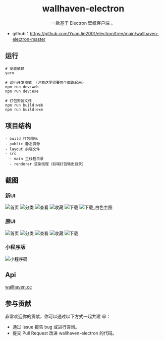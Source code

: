 <h1 align="center">wallhaven-electron</h1>

<div align="center">
一款基于 Electron 壁纸客户端 。
</div>

- github：https://github.com/YuanJie2001/electron/tree/main/wallhaven-electron-master

## 运行
```
# 安装依赖
yarn

# 运行开发模式 （注意这里需要两个都跑起来)
npm run dev:web
npm run dev:exe

# 打包安装文件 
npm run build:web
npm run build:exe

```

## 项目结构
```
- build 打包图标
- public 静态资源
- layout 前端文件
- src
  - main 主线程目录
  - renderer 渲染线程（前端打包输出目录）
```
## 截图
### 新UI
<img src="https://img.lkxin.cn/tu/2022/12/08/6391564849f17.png" alt="首页" />
<img src="https://img.lkxin.cn/tu/2022/12/08/63915648e981f.png" alt="分类" />
<img src="https://img.lkxin.cn/tu/2022/12/08/63915648bddfc.png" alt="查看" />
<img src="https://img.lkxin.cn/tu/2022/12/08/639156494f7df.png" alt="收藏" />
<img src="https://img.lkxin.cn/tu/2022/12/08/63915647af1a6.png" alt="下载" />
<img src="https://img.lkxin.cn/tu/2022/12/08/63915647b5e8e.png" alt="下载_白色主图" />

### 原UI
<img src="https://pan.bilnn.com/api/v3/file/sourcejump/Xm9Gtd/MwMX00DchbCDz3Wb_hv3ew**" alt="首页" />
<img src="https://pan.bilnn.com/api/v3/file/sourcejump/K59mHQ/xWd46Fcu7xNtcDpTQjNmcA**" alt="分类" />
<img src="https://pan.bilnn.com/api/v3/file/sourcejump/Q29QFb/t-QYGpR2JC92tlyrSCAZRQ**" alt="查看" />
<img src="https://pan.bilnn.com/api/v3/file/sourcejump/YdZXiv/kkjnhlZeH2P0XOPHaMgUYA**" alt="收藏" />
<img src="https://pan.bilnn.com/api/v3/file/sourcejump/B3P4U2/o8_yKHJCTDywb0bQ-VJinQ**" alt="下载" />

### 小程序版

<img src="https://img.lkxin.cn/tu/2022/10/18/634e537320ee3.jpg" alt="小程序码" />

## Api
[wallhaven.cc](https://wallhaven.cc/help/api)

## 参与贡献

非常欢迎你的贡献，你可以通过以下方式一起共建 :smiley:：

- 通过 Issue 报告 bug 或进行咨询。
- 提交 Pull Request 改进 wallhaven-electron 的代码。
